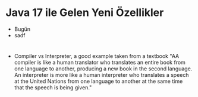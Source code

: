 # Java 17 ile Gelen Yeni Özellikler
* Bugün
* sadf
#
* Compiler vs Interpreter, a good example taken from a textbook "AA compiler is like a human translator who translates an entire book from one language to another, producing a new book in the second language. An interpreter is more like a human interpreter who translates a speech at the United Nations from one language to another at the same time that the speech is being given."
